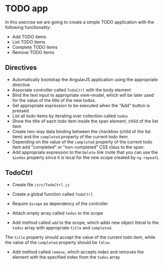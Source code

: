 # TODO app

In this exercise we are going to create a simple TODO application with the following functionality:

* Add TODO items
* List TODO items
* Complete TODO items
* Remove TODO items

## Directives

* Automatically bootstrap the AngularJS application using the appropriate directive
* Associate controller called `TodoCtrl` with the body element
* Bind the text input to appropriate view-model, which will be later used for the value of the title of the new todos.
* Set appropriate expression to be executed when the "Add" button is pressed
* List all todo items by iterating over collection called `todos`
* Show the title of each todo item inside the span element, child of the list item
* Create two-way data binding between the checkbox (child of the list item) and the `completed` property of the current todo item
* Depending on the value of the `completed` property of the current todo item add "completed" or "non-completed" CSS class to the span.
* Add appropriate expression to the `Delete` link (note that you can use the `$index` property since it is local for the new scope created by `ng-repeat`).

## TodoCtrl

* Create file `/src/TodoCtrl.js`

* Create a global function called `TodoCtrl`

* Require `$scope` as dependency of the controller

* Attach empty array called `todos` to the scope

* Add method called `add` to the scope, which adds new object literal to the `todos` array with appropriate `title` and `completed`.

The `title` property should accept the value of the current todo item, while the value of the `completed` property should be `false`.

* Add method called `remove`, which accepts index and removes the element with the specified index from the `todos` array
